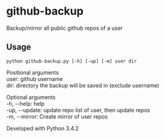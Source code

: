 github-backup
=============

Backup/mirror all public github repos of a user

Usage
-----
`python github-backup.py [-h] [-up] [-m] user dir`   

Positional arguments   
user: github username   
dir: directory the backup will be saved in (exclude username)   


Optional arguments   
-h, --help: help   
-up, --update: update repo list of user, then update repos   
-m, --mirror: Create mirror of user repos   



Developed with Python 3.4.2